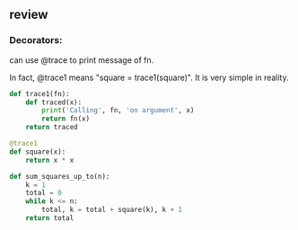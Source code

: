 ## review

### Decorators:

can use @trace to print message of fn.

In fact, @trace1 means "square = trace1(square)". It is very simple in reality.
```python
def trace1(fn):
    def traced(x):
        print('Calling', fn, 'on argument', x)
        return fn(x)
    return traced

@trace1
def square(x):
    return x * x

def sum_squares_up_to(n):
    k = 1
    total = 0
    while k <= n:
        total, k = total + square(k), k + 1
    return total
```